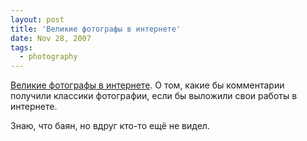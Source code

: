 ```yaml
---
layout: post
title: 'Великие фотографы в интернете'
date: Nov 28, 2007
tags:
  - photography
---
```


[Великие фотографы в интернете](http://mi3ch.livejournal.com/870369.html). О том, какие бы комментарии получили классики фотографии, если бы выложили свои работы в интернете.

Знаю, что баян, но вдруг кто-то ещё не видел.
